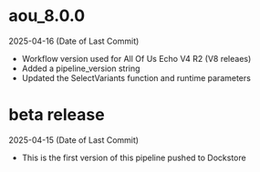 # aou_8.0.0
2025-04-16 (Date of Last Commit)

* Workflow version used for All Of Us Echo V4 R2 (V8 releaes)
* Added a pipeline_version string
* Updated the SelectVariants function and runtime parameters

# beta release
2025-04-15 (Date of Last Commit)

* This is the first version of this pipeline pushed to Dockstore